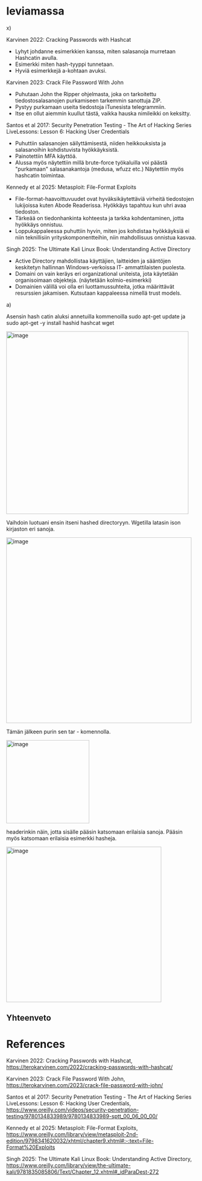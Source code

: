 # leviamassa


x)

Karvinen 2022: Cracking Passwords with Hashcat

- Lyhyt johdanne esimerkkien kanssa, miten salasanoja murretaan Hashcatin avulla.
- Esimerkki miten hash-tyyppi tunnetaan.
- Hyviä esimerkkejä a-kohtaan avuksi. 




Karvinen 2023: Crack File Password With John

- Puhutaan John the Ripper ohjelmasta, joka on tarkoitettu tiedostosalasanojen purkamiseen tarkemmin sanottuja ZIP.
- Pystyy purkamaan useita tiedostoja iTunesista telegrammiin.
- Itse en ollut aiemmin kuullut tästä, vaikka hauska nimileikki on keksitty.





Santos et al 2017: Security Penetration Testing - The Art of Hacking Series LiveLessons: Lesson 6: Hacking User Credentials 



- Puhuttiin salasanojen säilyttämisestä, niiden heikkouksista ja salasanoihin kohdistuvista hyökkäyksistä.
- Painotettiin MFA käyttöä.
- Alussa myös näytettiin millä brute-force työkaluilla voi päästä "purkamaan" salasanakantoja (medusa, wfuzz etc.) Näytettiin myös hashcatin toimintaa. 


Kennedy et al 2025: Metasploit: File-Format Exploits 


- File-format-haavoittuvuudet ovat hyväksikäytettäviä virheitä tiedostojen lukijoissa kuten Abode Readerissa. Hyökkäys tapahtuu kun uhri avaa tiedoston.
- Tärkeää on tiedonhankinta kohteesta ja tarkka kohdentaminen, jotta hyökkäys onnistuu.
- Loppukappaleessa puhuttiin hyvin, miten jos kohdistaa hyökkäyksiä ei niin teknillisiin yrityskomponentteihin, niin mahdollisuus onnistua kasvaa. 



Singh 2025: The Ultimate Kali Linux Book: Understanding Active Directory


- Active Directory mahdollistaa käyttäjien, laitteiden ja sääntöjen keskitetyn hallinnan Windows-verkoissa IT- ammattilaisten puolesta.
- Domaini on vain keräys eri organizational uniteista, jota käytetään organisoimaan objekteja. (näytetään kolmio-esimerkki)
- Domainien välillä voi olla eri luottamussuhteita, jotka määrittävät resurssien jakamisen. Kutsutaan kappaleessa nimellä trust models. 



a) 

Asensin hash catin aluksi annetuilla kommenoilla sudo apt-get update
ja  sudo apt-get -y install hashid hashcat wget


<img width="483" alt="image" src="https://github.com/user-attachments/assets/8ab08619-4f1a-4c70-ad2d-a16f216feae1" />


Vaihdoin luotuani ensin itseni hashed directoryyn. Wgetilla latasin ison kirjaston eri sanoja. 


<img width="491" alt="image" src="https://github.com/user-attachments/assets/23250eef-c11d-4ec7-b936-2b4772f7160b" />


Tämän jälkeen purin sen tar - komennolla. 


<img width="220" alt="image" src="https://github.com/user-attachments/assets/4e32e2c8-1eea-48e3-861f-50fa9172930b" />

headerinkin näin, jotta sisälle pääsin katsomaan erilaisia sanoja. Pääsin myös katsomaan erilaisia esimerkki hasheja. 


<img width="411" alt="image" src="https://github.com/user-attachments/assets/0794c56b-7cec-4854-bafc-f60ca5b9e11c" />









## Yhteenveto 




# References 


Karvinen 2022: Cracking Passwords with Hashcat, https://terokarvinen.com/2022/cracking-passwords-with-hashcat/



Karvinen 2023: Crack File Password With John, https://terokarvinen.com/2023/crack-file-password-with-john/


Santos et al 2017: Security Penetration Testing - The Art of Hacking Series LiveLessons: Lesson 6: Hacking User Credentials, https://www.oreilly.com/videos/security-penetration-testing/9780134833989/9780134833989-sptt_00_06_00_00/


 Kennedy et al 2025: Metasploit: File-Format Exploits, https://www.oreilly.com/library/view/metasploit-2nd-edition/9798341620032/xhtml/chapter9.xhtml#:-:text=File-Format%20Exploits


 Singh 2025: The Ultimate Kali Linux Book: Understanding Active Directory, https://www.oreilly.com/library/view/the-ultimate-kali/9781835085806/Text/Chapter_12.xhtml#_idParaDest-272



